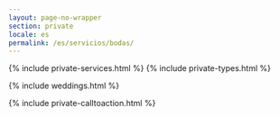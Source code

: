 ```yaml
---
layout: page-no-wrapper
section: private
locale: es
permalink: /es/servicios/bodas/
---
```


<div class="wrapper">
  {% include private-services.html %}
  {% include private-types.html %}
</div>

{% include weddings.html %}

<div class="wrapper">
  {% include private-calltoaction.html %}
</div>
